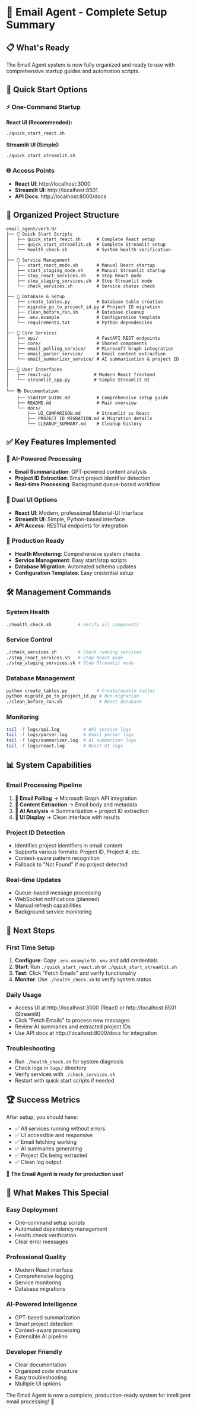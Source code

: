 # 🎉 Email Agent - Complete Setup Summary

## 📋 What's Ready

The Email Agent system is now fully organized and ready to use with comprehensive startup guides and automation scripts.

## 🚀 Quick Start Options

### ⚡ One-Command Startup

**React UI (Recommended):**
```bash
./quick_start_react.sh
```

**Streamlit UI (Simple):**
```bash
./quick_start_streamlit.sh
```

### 🌐 Access Points
- **React UI**: http://localhost:3000
- **Streamlit UI**: http://localhost:8501  
- **API Docs**: http://localhost:8000/docs

## 📁 Organized Project Structure

```
email_agent/ver3.0/
├── 🚀 Quick Start Scripts
│   ├── quick_start_react.sh      # Complete React setup
│   ├── quick_start_streamlit.sh  # Complete Streamlit setup  
│   └── health_check.sh           # System health verification
│
├── 🔧 Service Management
│   ├── start_react_mode.sh       # Manual React startup
│   ├── start_staging_mode.sh     # Manual Streamlit startup
│   ├── stop_react_services.sh    # Stop React mode
│   ├── stop_staging_services.sh  # Stop Streamlit mode
│   └── check_services.sh         # Service status check
│
├── 💾 Database & Setup
│   ├── create_tables.py          # Database table creation
│   ├── migrate_po_to_project_id.py # Project ID migration
│   ├── clean_before_run.sh       # Database cleanup
│   ├── .env.example              # Configuration template
│   └── requirements.txt          # Python dependencies
│
├── 🤖 Core Services
│   ├── api/                      # FastAPI REST endpoints
│   ├── core/                     # Shared components
│   ├── email_polling_service/    # Microsoft Graph integration
│   ├── email_parser_service/     # Email content extraction
│   └── email_summarizer_service/ # AI summarization & project ID
│
├── 🎨 User Interfaces
│   ├── react-ui/                # Modern React frontend
│   └── streamlit_app.py         # Simple Streamlit UI
│
└── 📚 Documentation
    ├── STARTUP_GUIDE.md          # Comprehensive setup guide
    ├── README.md                 # Main overview
    └── docs/
        ├── UI_COMPARISON.md      # Streamlit vs React
        ├── PROJECT_ID_MIGRATION.md # Migration details
        └── CLEANUP_SUMMARY.md    # Cleanup history
```

## ✅ Key Features Implemented

### 🤖 AI-Powered Processing
- **Email Summarization**: GPT-powered content analysis
- **Project ID Extraction**: Smart project identifier detection
- **Real-time Processing**: Background queue-based workflow

### 🎨 Dual UI Options
- **React UI**: Modern, professional Material-UI interface
- **Streamlit UI**: Simple, Python-based interface
- **API Access**: RESTful endpoints for integration

### 🔧 Production Ready
- **Health Monitoring**: Comprehensive system checks
- **Service Management**: Easy start/stop scripts
- **Database Migration**: Automated schema updates
- **Configuration Templates**: Easy credential setup

## 🛠️ Management Commands

### System Health
```bash
./health_check.sh          # Verify all components
```

### Service Control
```bash
./check_services.sh        # Check running services
./stop_react_services.sh   # Stop React mode
./stop_staging_services.sh # Stop Streamlit mode
```

### Database Management
```bash
python create_tables.py           # Create/update tables
python migrate_po_to_project_id.py # Run migration
./clean_before_run.sh              # Reset database
```

### Monitoring
```bash
tail -f logs/api.log         # API service logs
tail -f logs/parser.log      # Email parser logs  
tail -f logs/summarizer.log  # AI summarizer logs
tail -f logs/react.log       # React UI logs
```

## 📊 System Capabilities

### Email Processing Pipeline
1. **📧 Email Polling** → Microsoft Graph API integration
2. **📝 Content Extraction** → Email body and metadata
3. **🤖 AI Analysis** → Summarization + project ID extraction
4. **📱 UI Display** → Clean interface with results

### Project ID Detection
- Identifies project identifiers in email content
- Supports various formats: Project ID, Project #, etc.
- Context-aware pattern recognition
- Fallback to "Not Found" if no project detected

### Real-time Updates
- Queue-based message processing
- WebSocket notifications (planned)
- Manual refresh capabilities
- Background service monitoring

## 🎯 Next Steps

### First Time Setup
1. **Configure**: Copy `.env.example` to `.env` and add credentials
2. **Start**: Run `./quick_start_react.sh` or `./quick_start_streamlit.sh`
3. **Test**: Click "Fetch Emails" and verify functionality
4. **Monitor**: Use `./health_check.sh` to verify system status

### Daily Usage
- Access UI at http://localhost:3000 (React) or http://localhost:8501 (Streamlit)
- Click "Fetch Emails" to process new messages
- Review AI summaries and extracted project IDs
- Use API docs at http://localhost:8000/docs for integration

### Troubleshooting
- Run `./health_check.sh` for system diagnosis
- Check logs in `logs/` directory
- Verify services with `./check_services.sh`
- Restart with quick start scripts if needed

## 🏆 Success Metrics

After setup, you should have:
- ✅ All services running without errors
- ✅ UI accessible and responsive
- ✅ Email fetching working
- ✅ AI summaries generating
- ✅ Project IDs being extracted
- ✅ Clean log output

**🎉 The Email Agent is ready for production use!**

## 🚀 What Makes This Special

### Easy Deployment
- One-command setup scripts
- Automated dependency management
- Health check verification
- Clear error messages

### Professional Quality
- Modern React interface
- Comprehensive logging
- Service monitoring
- Database migrations

### AI-Powered Intelligence
- GPT-based summarization
- Smart project detection
- Context-aware processing
- Extensible AI pipeline

### Developer Friendly
- Clear documentation
- Organized code structure
- Easy troubleshooting
- Multiple UI options

The Email Agent is now a complete, production-ready system for intelligent email processing! 🎊